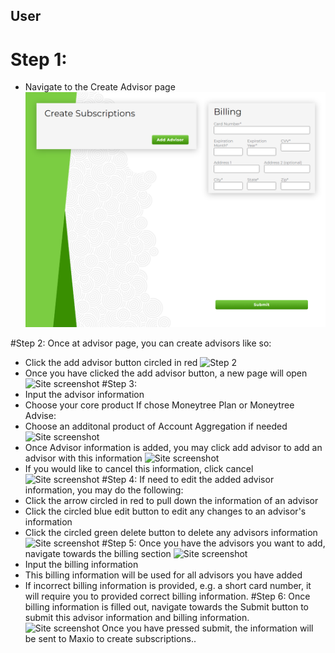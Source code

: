 ## User
# Step 1:
- Navigate to the Create Advisor page
![Site screenshot](./images/default-bulk-signup-frontend.png)

#Step 2:
Once at advisor page, you can create advisors like so:
- Click the add advisor button circled in red
![Step 2](.images/Step2-2-edit.png)
- Once you have clicked the add advisor button, a new page will open
![Site screenshot](.images/Step2.png)
#Step 3:
- Input the advisor information
- Choose your core product
If chose Moneytree Plan or Moneytree Advise:
- Choose an additonal product of Account Aggregation if needed
![Site screenshot](.images/Step3-core.png)
- Once Advisor information is added, you may click add advisor to add an advisor with this information
![Site screenshot](.images/Step3-add.png)
- If you would like to cancel this information, click cancel
![Site screenshot](.images/Step3.png)
#Step 4:
If need to edit the added advisor information, you may do the following:
- Click the arrow circled in red to pull down the information of an advisor
- Click the circled blue edit button to edit any changes to an advisor's information
- Click the circled green delete button to delete any advisors information
![Site screenshot](.images/Step3-1-1.png)
#Step 5:
Once you have the advisors you want to add, navigate towards the billing section
![Site screenshot](.images/Step4.png)
- Input the billing information
- This billing information will be used for all advisors you have added
- If incorrect billing information is provided, e.g. a short card number, it will require you to provided correct billing information.
#Step 6:
Once billing information is filled out, navigate towards the Submit button to submit this advisor information and billing information.
![Site screenshot](.images/Step5Actual-edit.png)
Once you have pressed submit, the information will be sent to Maxio to create subscriptions..
